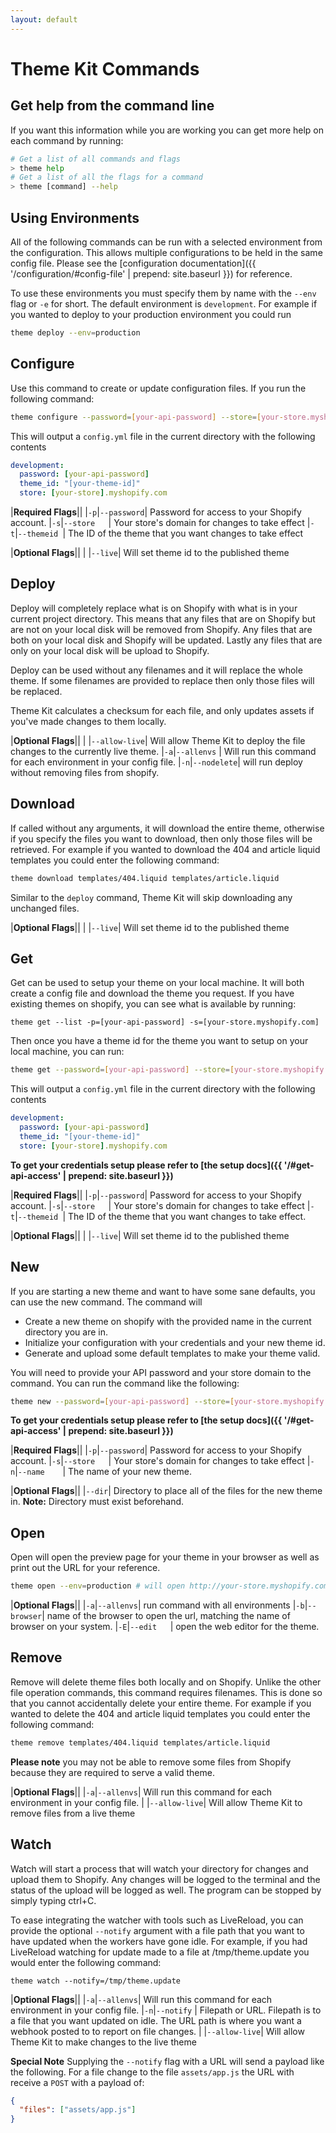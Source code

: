 ```yaml
---
layout: default
---
```

# Theme Kit Commands

## Get help from the command line
If you want this information while you are working you can get more help on each
command by running:

```bash
# Get a list of all commands and flags
> theme help
# Get a list of all the flags for a command
> theme [command] --help
```

## Using Environments

All of the following commands can be run with a selected environment from the configuration.
This allows multiple configurations to be held in the same config file.
Please see the [configuration documentation]({{ '/configuration/#config-file' | prepend: site.baseurl }}) for reference.

To use these environments you must specify them by name with the `--env` flag or `-e` for short.
The default environment is `development`. For example if you wanted to deploy to your production environment you could run

```bash
theme deploy --env=production
```

## Configure

Use this command to create or update configuration files. If you run the following
command:

```bash
theme configure --password=[your-api-password] --store=[your-store.myshopify.com] --themeid=[your-theme-id]
```

This will output a `config.yml` file in the current directory with the following contents

```yaml
development:
  password: [your-api-password]
  theme_id: "[your-theme-id]"
  store: [your-store].myshopify.com
```

|**Required Flags**||
|`-p`|`--password`| Password for access to your Shopify account.
|`-s`|`--store   `| Your store's domain for changes to take effect
|`-t`|`--themeid `| The ID of the theme that you want changes to take effect

|**Optional Flags**||
|    |`--live`| Will set theme id to the published theme

## Deploy
Deploy will completely replace what is on Shopify with what is in your current
project directory. This means that any files that are on Shopify but are not on
your local disk will be removed from Shopify. Any files that are both on your local
disk and Shopify will be updated. Lastly any files that are only on your local
disk will be upload to Shopify.

Deploy can be used without any filenames and it will replace the whole theme. If
some filenames are provided to replace then only those files will be replaced.

Theme Kit calculates a checksum for each file, and only updates assets if you've made changes to them locally.

|**Optional Flags**||
|    |`--allow-live`| Will allow Theme Kit to deploy the file changes to the currently live theme.
|`-a`|`--allenvs` | Will run this command for each environment in your config file.
|`-n`|`--nodelete`| will run deploy without removing files from shopify.

## Download
If called without any arguments, it will download the entire theme, otherwise if
you specify the files you want to download, then only those files will be retrieved.
For example if you wanted to download the 404 and article liquid templates you
could enter the following command:

```bash
theme download templates/404.liquid templates/article.liquid
```

Similar to the `deploy` command, Theme Kit will skip downloading any unchanged files.

|**Optional Flags**||
|    |`--live`| Will set theme id to the published theme

## Get
Get can be used to setup your theme on your local machine. It will both create
a config file and download the theme you request. If you have existing
themes on shopify, you can see what is available by running:

```
theme get --list -p=[your-api-password] -s=[your-store.myshopify.com]
```

Then once you have a theme id for the theme you want to setup on your local machine,
you can run:

```bash
theme get --password=[your-api-password] --store=[your-store.myshopify.com] --themeid=[your-theme-id]
```

This will output a `config.yml` file in the current directory with the following contents

```yaml
development:
  password: [your-api-password]
  theme_id: "[your-theme-id]"
  store: [your-store].myshopify.com
```

**To get your credentials setup please refer to [the setup docs]({{ '/#get-api-access' | prepend: site.baseurl }})**

|**Required Flags**||
|`-p`|`--password`| Password for access to your Shopify account.
|`-s`|`--store   `| Your store's domain for changes to take effect
|`-t`|`--themeid `| The ID of the theme that you want changes to take effect.

|**Optional Flags**||
|    |`--live`| Will set theme id to the published theme

## New

If you are starting a new theme and want to have some sane defaults, you can use
the new command. The command will
- Create a new theme on shopify with the provided name in the current directory you are in.
- Initialize your configuration with your credentials and your new theme id.
- Generate and upload some default templates to make your theme valid.

You will need to provide your API password and your store domain to the command. You can
run the command like the following:

```bash
theme new --password=[your-api-password] --store=[your-store.myshopify.com] --name="Dramatic Theme"
```

**To get your credentials setup please refer to [the setup docs]({{ '/#get-api-access' | prepend: site.baseurl }})**

|**Required Flags**||
|`-p`|`--password`| Password for access to your Shopify account.
|`-s`|`--store   `| Your store's domain for changes to take effect
|`-n`|`--name    `| The name of your new theme.

|**Optional Flags**||
|`--dir`| Directory to place all of the files for the new theme in. **Note:** Directory must exist beforehand.

## Open
Open will open the preview page for your theme in your browser as well as print
out the URL for your reference.

```bash
theme open --env=production # will open http://your-store.myshopify.com?preview_theme_id=<your-theme-id>
```

|**Optional Flags**||
|`-a`|`--allenvs`| run command with all environments
|`-b`|`--browser`| name of the browser to open the url, matching the name of browser on your system.
|`-E`|`--edit   `| open the web editor for the theme.

## Remove
Remove will delete theme files both locally and on Shopify. Unlike the other file
operation commands, this command requires filenames. This is done so that you cannot
accidentally delete your entire theme. For example if you wanted to delete the 404
and article liquid templates you could enter the following command:

```bash
theme remove templates/404.liquid templates/article.liquid
```

**Please note** you may not be able to remove some files from Shopify because they
are required to serve a valid theme.

|**Optional Flags**||
|`-a`|`--allenvs`| Will run this command for each environment in your config file.
|    |`--allow-live`| Will allow Theme Kit to remove files from a live theme

## Watch
Watch will start a process that will watch your directory for changes and
upload them to Shopify. Any changes will be logged to the terminal and the status
of the upload will be logged as well. The program can be stopped by simply typing
ctrl+C.

To ease integrating the watcher with tools such as LiveReload, you can provide
the optional `--notify` argument with a file path that you want to have updated
when the workers have gone idle. For example, if you had LiveReload watching for
update made to a file at /tmp/theme.update you would enter the following command:

```
theme watch --notify=/tmp/theme.update
```

|**Optional Flags**||
|`-a`|`--allenvs`| Will run this command for each environment in your config file.
|`-n`|`--notify` | Filepath or URL. Filepath is to a file that you want updated on idle. The URL path is where you want a webhook posted to to report on file changes.
|    |`--allow-live`| Will allow Theme Kit to make changes to the live theme

**Special Note**
Supplying the `--notify` flag with a URL will send a payload like the following. For a file change to the file `assets/app.js` the URL with receive a `POST` with a payload of:

```json
{
  "files": ["assets/app.js"]
}
```
